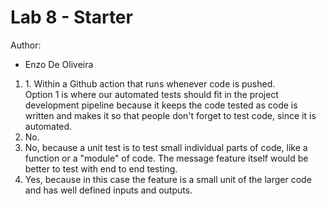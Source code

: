 # Lab 8 - Starter

Author:
- Enzo De Oliveira

1. 1\. Within a Github action that runs whenever code is pushed.\
Option 1 is where our automated tests should fit in the project development pipeline because it keeps the code tested as code is written and makes it so that people don't forget to test code, since it is automated.
2. No.
3. No, because a unit test is to test small individual parts of code, like a function or a "module" of code. The message feature itself would be better to test with end to end testing.
4. Yes, because in this case the feature is a small unit of the larger code and has well defined inputs and outputs.